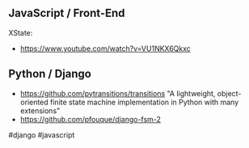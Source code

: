 ## JavaScript / Front-End

XState: 
- https://www.youtube.com/watch?v=VU1NKX6Qkxc

## Python / Django

- https://github.com/pytransitions/transitions "A lightweight, object-oriented finite state machine implementation in Python with many extensions"
- https://github.com/pfouque/django-fsm-2

<!-- Keywords -->
#django #javascript
<!-- /Keywords -->
